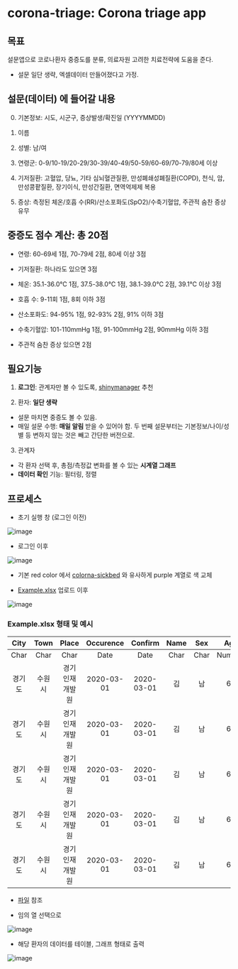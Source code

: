 # corona-triage: Corona triage app

## 목표 

설문앱으로 코로나환자 중증도를 분류, 의료자원 고려한 치료전략에 도움을 준다.
- 설문 일단 생략, 엑셀데이터 만들어졌다고 가정.


## 설문(데이터) 에 들어갈 내용 

0. 기본정보: 시도, 시군구, 증상발생/확진일 (YYYYMMDD)

1. 이름 

2. 성별: 남/여 

3. 연령군: 0-9/10-19/20-29/30-39/40-49/50-59/60-69/70-79/80세 이상

4. 기저질환: 고혈압, 당뇨, 기타 심뇌혈관질환, 만성폐쇄성폐질환(COPD), 천식, 암, 만성콩팥질환, 장기이식, 만성간질환, 면역억제제 복용

5. 증상: 측정된 체온/호흡 수(RR)/산소포화도(SpO2)/수축기혈압, 주관적 숨찬 증상 유무


## 중증도 점수 계산: 총 20점

- 연령: 60-69세 1점, 70-79세 2점, 80세 이상 3점

- 기저질환: 하나라도 있으면 3점

- 체온: 35.1-36.0℃ 1점, 37.5-38.0℃ 1점, 38.1-39.0℃ 2점, 39.1℃ 이상 3점

- 호흡 수: 9-11회 1점, 8회 이하 3점 

- 산소포화도: 94-95% 1점, 92-93% 2점, 91% 이하 3점

- 수축기혈압: 101-110mmHg 1점, 91-100mmHg 2점, 90mmHg 이하 3점

- 주관적 숨찬 증상 있으면 2점 


## 필요기능 

1. **로그인**: 관계자만 볼 수 있도록, [shinymanager](https://blog.zarathu.com/posts/2019-08-25-shinymanager/) 추천

2. 환자: **일단 생략** 
- 설문 마치면 중증도 볼 수 있음.
- 매일 설문 수행: **매일 알림** 받을 수 있어야 함. 두 번째 설문부터는 기본정보/나이/성별 등 변하지 않는 것은 빼고 간단한 버전으로.

3. 관계자 
- 각 환자 선택 후, 총점/측정값 변화를 볼 수 있는 **시계열 그래프**
- **데이터 확인** 기능: 필터링, 정렬 


## 프로세스

- 초기 실행 창 (로그인 이전)

![image](https://user-images.githubusercontent.com/6457691/75650107-59d2e800-5c98-11ea-9cb8-286a6bb67938.png)


- 로그인 이후 

![image](https://user-images.githubusercontent.com/6457691/75650178-9272c180-5c98-11ea-8201-5617be6607c3.png)

- 기본 red color 에서 [colorna-sickbed](https://github.com/shinykorea/corona-sickbed) 와 유사하게 purple 계열로 색 교체


- [Example.xlsx](https://github.com/shinykorea/corona-triage/blob/master/Example.xlsx) 업로드 이후

![image](https://user-images.githubusercontent.com/6457691/75650595-b256b500-5c99-11ea-9ae9-4a2b01e71ad4.png)

### Example.xlsx 형태 및 예시

|City|Town|Place|Occurence|Confirm|Name|Sex|Age|Disease|Temperature|BreathCount|Oxygen|BloodPressure|Breath|Date|
|:--:|:--:|:--:|:--:|:--:|:--:|:--:|:--:|:--:|:--:|:--:|:--:|:--:|:--:|:--:|
|Char|Char|Char|Date|Date|Char|Char|Numeric|Boolean|Numeric|Numeric|Numeric|Numeric|Numeric|Date|
|경기도|수원시|경기인재개발원|2020-03-01|2020-03-01|김|남|67|TRUE|38.1|9|98|119|5|2020-03-01|
|경기도|수원시|경기인재개발원|2020-03-01|2020-03-01|김|남|67|TRUE|36.4|8|97|98|6|2020-02-29|
|경기도|수원시|경기인재개발원|2020-03-01|2020-03-01|김|남|67|TRUE|38.8|8|92|97|7|2020-02-28|
|경기도|수원시|경기인재개발원|2020-03-01|2020-03-01|김|남|67|TRUE|38.9|12|92|108|8|2020-02-27|
|경기도|수원시|경기인재개발원|2020-03-01|2020-03-01|김|남|67|TRUE|35.9|8|98|97|95|2020-02-26|

- [파일](https://github.com/shinykorea/corona-triage/blob/master/Example.xlsx) 참조



- 임의 열 선택으로 

![image](https://user-images.githubusercontent.com/6457691/75650651-e92ccb00-5c99-11ea-9cd6-a861477fe944.png)

- 해당 환자의 데이터를 테이블, 그래프 형태로 출력

![image](https://user-images.githubusercontent.com/6457691/75650684-02357c00-5c9a-11ea-9cb3-e6af8fa11bb4.png)
